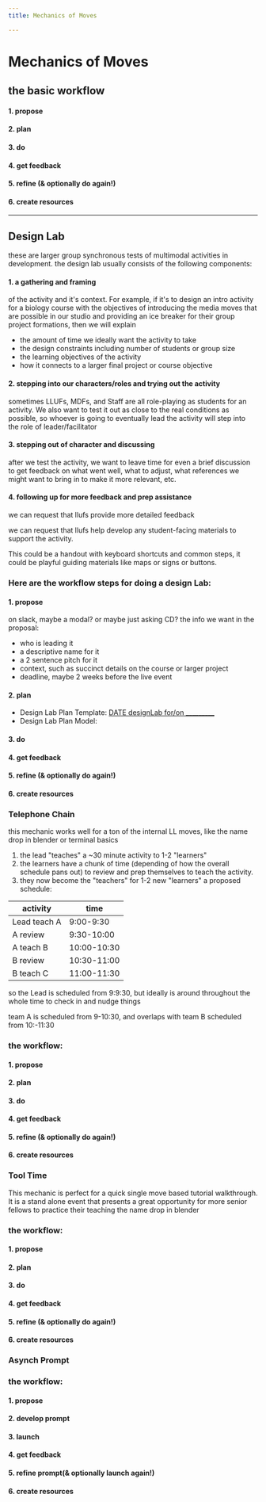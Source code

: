 ```yaml
---
title: Mechanics of Moves

---
```


# Mechanics of Moves
 
## the basic workflow
#### 1. propose
#### 2. plan
#### 3. do
#### 4. get feedback
#### 5. refine (& optionally do again!)
#### 6. create resources
---
## Design Lab
these are larger group synchronous tests of multimodal activities in development. the design lab usually consists of the following components:
#### 1. a gathering and framing 

of the activity and it's context. For example, if it's to design an intro activity for a biology course with the objectives of introducing the media moves that are possible in our studio and providing an ice breaker for their group project formations, then we will explain 
   - the amount of time we ideally want the activity to take
   - the design constraints including number of students or group size
   - the learning objectives of the activity 
   - how it connects to a larger final project or course objective

#### 2. stepping into our characters/roles and trying out the activity
sometimes LLUFs, MDFs, and Staff are all role-playing as students for an activity. We also want to test it out as close to the real conditions as possible, so whoever is going to eventually lead the activity will step into the role of leader/facilitator

#### 3. stepping out of character and discussing
after we test the activity, we want to leave time for even a brief discussion to get feedback on what went well, what to adjust, what references we might want to bring in to make it more relevant, etc.

#### 4. following up for more feedback and prep assistance
we can request that llufs provide more detailed feedback

we can request that llufs help develop any student-facing materials to support the activity. 

This could be a handout with keyboard shortcuts and common steps, it could be playful guiding materials like maps or signs or buttons. 

### Here are the workflow steps for doing a design Lab: 
#### 1. propose
on slack, maybe a modal? or maybe just asking CD?
the info we want in the proposal:
- who is leading it
- a descriptive name for it
- a 2 sentence pitch for it
- context, such as succinct details on the course or larger project 
- deadline, maybe 2 weeks before the live event


#### 2. plan
- Design Lab Plan Template: [DATE designLab for/on _________](/TkR0KzgqSR6w1iYsVYsHFA)
- Design Lab Plan Model: 

#### 3. do
#### 4. get feedback
#### 5. refine (& optionally do again!)
#### 6. create resources

### Telephone Chain
this mechanic works well for a ton of the internal LL moves, like the name drop in blender or terminal basics
1. the lead "teaches" a ~30 minute activity to 1-2 "learners"
2. the learners have a chunk of time (depending of how the overall schedule pans out) to review and prep themselves to teach the activity.
3. they now become the "teachers" for 1-2 new "learners"
a proposed schedule:


| activity | time | 
| -------- | -------- | 
| Lead teach A     | 9:00-9:30|  
| A review    | 9:30-10:00     | 
| A teach B     | 10:00-10:30     |  
| B review    | 10:30-11:00     |  
| B teach C    | 11:00-11:30     |  

so the Lead is scheduled from 9:9:30, but ideally is around throughout the whole time to check in and nudge things

team A is scheduled from 9-10:30, and overlaps with team B scheduled from 10:-11:30

### the workflow:
#### 1. propose
#### 2. plan
#### 3. do
#### 4. get feedback
#### 5. refine (& optionally do again!)
#### 6. create resources

### Tool Time
This mechanic is perfect for a quick single move based tutorial walkthrough. It is a stand alone event that presents a great opportunity for more senior fellows to practice their teaching the name drop in blender
### the workflow:
#### 1. propose
#### 2. plan
#### 3. do
#### 4. get feedback
#### 5. refine (& optionally do again!)
#### 6. create resources

### Asynch Prompt
### the workflow:
#### 1. propose
#### 2. develop prompt
#### 3. launch
#### 4. get feedback
#### 5. refine prompt(& optionally launch again!)
#### 6. create resources